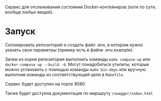 Сервис для отслеживания состояния Docker-контейнеров (хотя по сути, вообще любых вещей).

# Запуск
Склонировать репозиторий и создать файл .env, в котором нужно указать свои параметры (пример есть в файле .env.example).

Затем из корня репозитория выполнить команды `make compose-up` или `docker-compose up --build -d`. Могут понадобиться утилиты, которые можно установить с помощью команды `make bin-deps` или вручную выполнив команды из соответствующей цели в `Makefile`.

Сервис будет доступен на порте 8080.

Также будет доступна документация по маршруту `/swagger/index.html`
